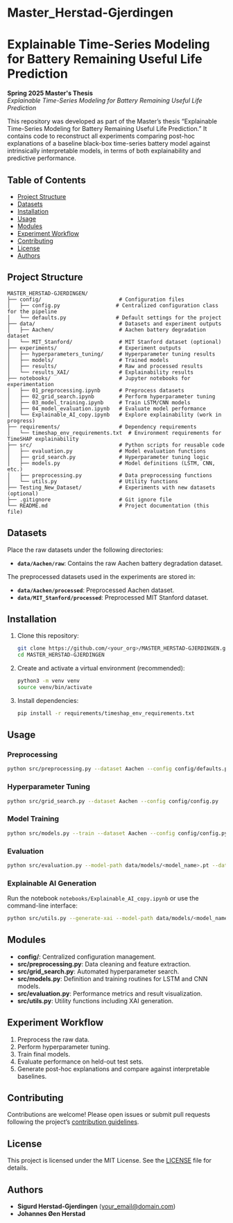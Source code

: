 # Master_Herstad-Gjerdingen


# Explainable Time-Series Modeling for Battery Remaining Useful Life Prediction

**Spring 2025 Master's Thesis**  
*Explainable Time-Series Modeling for Battery Remaining Useful Life Prediction*

This repository was developed as part of the Master’s thesis “Explainable Time-Series Modeling for Battery Remaining Useful Life Prediction.” It contains code to reconstruct all experiments comparing post-hoc explanations of a baseline black-box time-series battery model against intrinsically interpretable models, in terms of both explainability and predictive performance.

## Table of Contents

- [Project Structure](#project-structure)  
- [Datasets](#datasets)  
- [Installation](#installation)  
- [Usage](#usage)  
- [Modules](#modules)  
- [Experiment Workflow](#experiment-workflow)  
- [Contributing](#contributing)  
- [License](#license)  
- [Authors](#authors)  

## Project Structure

```text
MASTER_HERSTAD-GJERDINGEN/
├── config/                         # Configuration files
│   ├── config.py                  # Centralized configuration class for the pipeline
│   └── defaults.py                # Default settings for the project
├── data/                           # Datasets and experiment outputs
│   ├── Aachen/                     # Aachen battery degradation dataset
│   └── MIT_Stanford/               # MIT Stanford dataset (optional)
├── experiments/                    # Experiment outputs
│   ├── hyperparameters_tuning/     # Hyperparameter tuning results
│   ├── models/                     # Trained models
│   ├── results/                    # Raw and processed results
│   └── results_XAI/                # Explainability results
├── notebooks/                      # Jupyter notebooks for experimentation
│   ├── 01_preprocessing.ipynb      # Preprocess datasets
│   ├── 02_grid_search.ipynb        # Perform hyperparameter tuning
│   ├── 03_model_training.ipynb     # Train LSTM/CNN models
│   ├── 04_model_evaluation.ipynb   # Evaluate model performance
│   └── Explainable_AI_copy.ipynb   # Explore explainability (work in progress)
├── requirements/                   # Dependency requirements
│   └── timeshap_env_requirements.txt  # Environment requirements for TimeSHAP explainability
├── src/                            # Python scripts for reusable code
│   ├── evaluation.py               # Model evaluation functions
│   ├── grid_search.py              # Hyperparameter tuning logic
│   ├── models.py                   # Model definitions (LSTM, CNN, etc.)
│   ├── preprocessing.py            # Data preprocessing functions
│   └── utils.py                    # Utility functions
├── Testing_New_Dataset/            # Experiments with new datasets (optional)
├── .gitignore                      # Git ignore file
└── README.md                       # Project documentation (this file)
```

## Datasets

Place the raw datasets under the following directories:

- **`data/Aachen/raw`**: Contains the raw Aachen battery degradation dataset.

The preprocessed datasets used in the experiments are stored in:

- **`data/Aachen/processed`**: Preprocessed Aachen dataset.  
- **`data/MIT_Stanford/processed`**: Preprocessed MIT Stanford dataset.

## Installation

1. Clone this repository:  
   ```bash
   git clone https://github.com/<your_org>/MASTER_HERSTAD-GJERDINGEN.git
   cd MASTER_HERSTAD-GJERDINGEN
   ```
2. Create and activate a virtual environment (recommended):  
   ```bash
   python3 -m venv venv
   source venv/bin/activate
   ```
3. Install dependencies:  
   ```bash
   pip install -r requirements/timeshap_env_requirements.txt
   ```

## Usage

### Preprocessing

```bash
python src/preprocessing.py --dataset Aachen --config config/defaults.py
```

### Hyperparameter Tuning

```bash
python src/grid_search.py --dataset Aachen --config config/config.py
```

### Model Training

```bash
python src/models.py --train --dataset Aachen --config config/config.py
```

### Evaluation

```bash
python src/evaluation.py --model-path data/models/<model_name>.pt --dataset Aachen
```

### Explainable AI Generation

Run the notebook `notebooks/Explainable_AI_copy.ipynb` or use the command-line interface:

```bash
python src/utils.py --generate-xai --model-path data/models/<model_name>.pt --dataset Aachen
```

## Modules

- **config/**: Centralized configuration management.  
- **src/preprocessing.py**: Data cleaning and feature extraction.  
- **src/grid_search.py**: Automated hyperparameter search.  
- **src/models.py**: Definition and training routines for LSTM and CNN models.  
- **src/evaluation.py**: Performance metrics and result visualization.  
- **src/utils.py**: Utility functions including XAI generation.

## Experiment Workflow

1. Preprocess the raw data.  
2. Perform hyperparameter tuning.  
3. Train final models.  
4. Evaluate performance on held-out test sets.  
5. Generate post-hoc explanations and compare against interpretable baselines.

## Contributing

Contributions are welcome! Please open issues or submit pull requests following the project’s [contribution guidelines](CONTRIBUTING.md).

## License

This project is licensed under the MIT License. See the [LICENSE](LICENSE) file for details.

## Authors

- **Sigurd Herstad-Gjerdingen** (<your_email@domain.com>)  
- **Johannes Øen Herstad** 